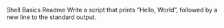 Shell Basics Readme
Write a script that prints “Hello, World”, followed by a new line to the standard output.

